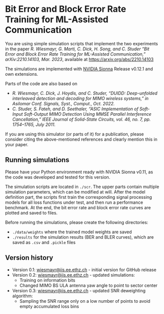 # Bit Error and Block Error Rate Training for ML-Assisted Communication

You are using simple simulation scripts that implement the two experiments in the paper
*R. Wiesmayr, G. Marti, C. Dick, H. Song, and C. Studer
“Bit Error and Block Error Rate Training for ML-Assisted
Communication,” arXiv:2210.14103, Mar. 2023*, available at https://arxiv.org/abs/2210.14103

The simulations are implemented with [NVIDIA Sionna](https://github.com/NVlabs/sionna) Release v0.12.1 and own extensions.

Parts of the code are also based on
- *R. Wiesmayr, C. Dick, J. Hoydis, and C. Studer,
“DUIDD: Deep-unfolded interleaved detection and decoding
for MIMO wireless systems,” in Asilomar Conf.
Signals, Syst., Comput., Oct. 2022.*
- *C. Studer, S. Fateh, and D. Seethaler, “ASIC Implementation of Soft-Input Soft-Output MIMO Detection Using MMSE Parallel Interference
Cancellation,” IEEE Journal of Solid-State Circuits, vol. 46, no. 7, pp. 1754–1765, July 2011.*

If you are using this simulator (or parts of it) for a publication, please consider citing the above-mentioned references and clearly mention this in your paper.

## Running simulations
Please have your Python environment ready with NVIDIA Sionna v0.11, as the code was developed and tested for this version.

The simulation scripts are located in `./scr`. The upper parts contain multiple simulation parameters, which can be modified at will.
After the model definition part, the scripts first train the corresponding signal processing models for all loss functions under test,
and then run a performance benchmark. At the end, the bit error rate and block error rate curves are plotted and saved to files.

Before running the simulations, please create the following directories:
- `./data/weights` where the trained model weights are saved
- `./results` for the simulation results (BER and BLER curves), which are saved as `.csv` and `.pickle` files

## Version history

- Version 0.1: [wiesmayr@iis.ee.ethz.ch](wiesmayr@iis.ee.ethz.ch) - initial version for GitHub release
- Version 0.2: [wiesmayr@iis.ee.ethz.ch](wiesmayr@iis.ee.ethz.ch) - updated simulations:
  - Training on information bits
  - Changed MIMO BS ULA antenna yaw angle to point to sector center 
- Version 0.3: [wiesmayr@iis.ee.ethz.ch](wiesmayr@iis.ee.ethz.ch) - updated SNR deweighting algorithm:
  - Sampling the SNR range only on a low number of points to avoid empty accumulated loss bins
